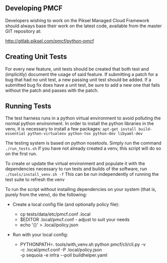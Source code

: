 Developing PMCF
---------------

Developers wishing to work on the Piksel Managed Cloud Framework
should always base their work on the latest code, available from
the master GIT repository at:

   http://gitlab.piksel.com/pmcf/python-pmcf

Creating Unit Tests
-------------------
For every new feature, unit tests should be created that both test and
(implicitly) document the usage of said feature. If submitting a patch for a
bug that had no unit test, a new passing unit test should be added. If a
submitted bug fix does have a unit test, be sure to add a new one that fails
without the patch and passes with the patch.

Running Tests
-------------
The test harness runs in a python virtual environment to avoid polluting
the normal python environment.  In order to install the python libraries in
the venv, it is necessary to install a few packages:
``apt-get install build-essential python-virtualenv python-tox python-dev libyaml-dev``

The testing system is based on python nosetools.  Simply run the command
``./run_tests.sh``
If you have not already created a venv, this script will do so on the first
run.

To create or update the virtual environment and populate it with the
dependencies necessary to run tests and builds of the software, run
``./tools/install_venv.sh -f``
This can be run independently of running the test suite to refresh the venv

To run the script without installing dependencies on your system (that is,
purely from the venv), do the following:

* Create a local config file (and optionally policy file):
  * cp tests/data/etc/pmcf.conf .local
  * $EDITOR .local/pmcf.conf - adjust to suit your needs
  * echo '{}' > .local/policy.json

* Run with your local config:
  * PYTHONPATH=. tools/with_venv.sh python pmcf/cli/cli.py -v \
    -c .local/pmcf.conf -P .local/policy.json \
    -p sequoia -e infra --poll buildhelper.yaml

